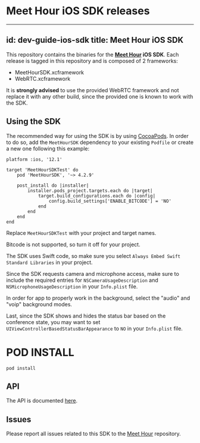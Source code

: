 # Meet Hour iOS SDK releases

---
id: dev-guide-ios-sdk
title: Meet Hour iOS SDK
---

This repository contains the binaries for the **[Meet Hour]() iOS SDK**. Each
release is tagged in this repository and is composed of 2 frameworks:

- MeetHourSDK.xcframework
- WebRTC.xcframework

It is **strongly advised** to use the provided WebRTC framework and not
replace it with any other build, since the provided one is known to work
with the SDK.

## Using the SDK

The recommended way for using the SDK is by using [CocoaPods](https://cocoapods.org/pods/MeetHourSDK). In order to
do so, add the `MeetHourSDK` dependency to your existing `Podfile` or create
a new one following this example:

```
platform :ios, '12.1'

target 'MeetHourSDKTest' do
    pod 'MeetHourSDK', '~> 4.2.9'

    post_install do |installer|
        installer.pods_project.targets.each do |target|
            target.build_configurations.each do |config|
                config.build_settings['ENABLE_BITCODE'] = 'NO'
            end
        end
    end
end
```

Replace `MeetHourSDKTest` with your project and target names.

Bitcode is not supported, so turn it off for your project.

The SDK uses Swift code, so make sure you select `Always Embed Swift Standard Libraries`
in your project.

Since the SDK requests camera and microphone access, make sure to include the
required entries for `NSCameraUsageDescription` and `NSMicrophoneUsageDescription`
in your `Info.plist` file.

In order for app to properly work in the background, select the "audio" and "voip"
background modes.

Last, since the SDK shows and hides the status bar based on the conference state,
you may want to set `UIViewControllerBasedStatusBarAppearance` to `NO` in your
`Info.plist` file.


# POD INSTALL
```
pod install
```

## API

The API is documented [here](API.md).

## Issues

Please report all issues related to this SDK to the [Meet Hour]() repository.

[CocoaPods]: https://cocoapods.org/pods/MeetHourSDK
[DownloadSDK]: https://github.com/v-empower/MeetHour-MobileSDKs
